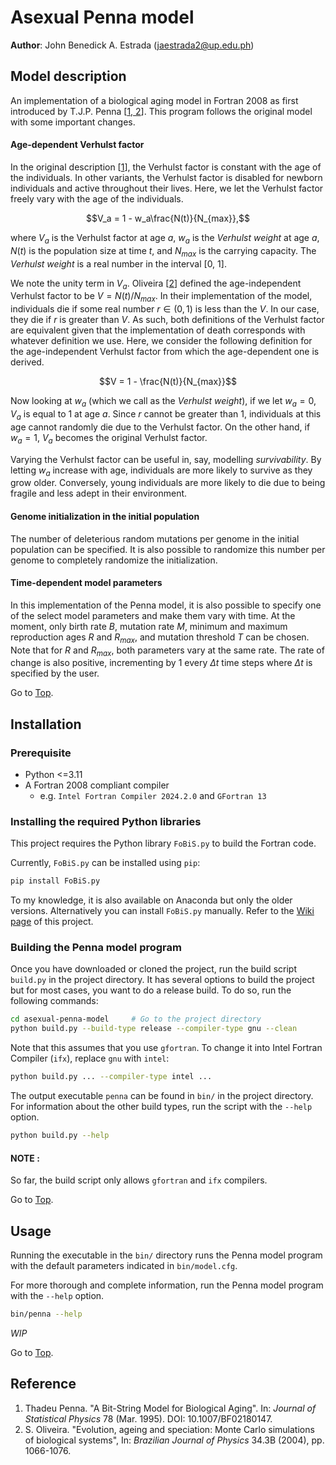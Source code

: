 # Asexual Penna model

**Author**:
John Benedick A. Estrada (jaestrada2@up.edu.ph)

## Model description

An implementation of a biological aging model in Fortran 2008 as first introduced by T.J.P. Penna \[[1, 2](#reference)\]. This program follows the original model with some important changes.

#### Age-dependent Verhulst factor

In the original description \[[1](#reference)\], the Verhulst factor is constant with the age of the individuals. In other variants, the Verhulst factor is disabled for newborn individuals and active throughout their lives. Here, we let the Verhulst factor freely vary with the age of the individuals.

$$V_a = 1 - w_a\frac{N(t)}{N_{max}},$$

where $V_a$ is the Verhulst factor at age $a$, $w_a$ is the *Verhulst weight* at age $a$, $N(t)$ is the population size at time $t$, and $N_{max}$ is the carrying capacity. The *Verhulst weight* is a real number in the interval [0, 1].

We note the unity term in $V_a$. Oliveira \[[2](#reference)\] defined the age-independent Verhulst factor to be $V = N(t)/N_{max}$. In their implementation of the model, individuals die if some real number $r \in (0, 1)$ is less than the $V$. In our case, they die if $r$ is greater than $V$. As such, both definitions of the Verhulst factor are equivalent given that the implementation of death corresponds with whatever definition we use. Here, we consider the following definition for the age-independent Verhulst factor from which the age-dependent one is derived.

$$V = 1 - \frac{N(t)}{N_{max}}$$

Now looking at $w_a$ (which we call as the *Verhulst weight*), if we let $w_a = 0$, $V_a$ is equal to 1 at age $a$. Since $r$ cannot be greater than 1, individuals at this age cannot randomly die due to the Verhulst factor. On the other hand, if $w_a = 1$, $V_a$ becomes the original Verhulst factor.

Varying the Verhulst factor can be useful in, say, modelling *survivability*. By letting $w_a$ increase with age, individuals are more likely to survive as they grow older. Conversely, young individuals are more likely to die due to being fragile and less adept in their environment.

#### Genome initialization in the initial population

The number of deleterious random mutations per genome in the initial population can be specified. It is also possible to randomize this number per genome to completely randomize the initialization.

#### Time-dependent model parameters

In this implementation of the Penna model, it is also possible to specify one of the select model parameters and make them vary with time. At the moment, only birth rate $B$, mutation rate $M$, minimum and maximum reproduction ages $R$ and $R_{max}$, and mutation threshold $T$ can be chosen. Note that for $R$ and $R_{max}$, both parameters vary at the same rate. The rate of change is also positive, incrementing by 1 every $\Delta t$ time steps where $\Delta t$ is specified by the user.

Go to [Top](#asexual-penna-model).
## Installation
### Prerequisite
- Python <=3.11
- A Fortran 2008 compliant compiler
    - e.g. `Intel Fortran Compiler 2024.2.0` and `GFortran 13`

### Installing the required Python libraries
This project requires the Python library `FoBiS.py` to build the Fortran code.

Currently, `FoBiS.py` can be installed using `pip`:
```bash
pip install FoBiS.py
```

To my knowledge, it is also available on Anaconda but only the older versions. Alternatively you can install `FoBiS.py` manually. Refer to the [Wiki page](https://github.com/szaghi/FoBiS/wiki/Manual-Installation) of this project.

### Building the Penna model program

Once you have downloaded or cloned the project, run the build script `build.py` in the project directory.
It has several options to build the project but for most cases, you want to do a release build.
To do so, run the following commands:

```bash
cd asexual-penna-model     # Go to the project directory
python build.py --build-type release --compiler-type gnu --clean
```

Note that this assumes that you use `gfortran`. To change it into Intel Fortran Compiler (`ifx`), replace `gnu` with `intel`:
```bash
python build.py ... --compiler-type intel ...
```

The output executable `penna` can be found in `bin/` in the project directory.
For information about the other build types, run the script with the `--help` option.
```bash
python build.py --help
```

#### NOTE :
So far, the build script only allows `gfortran` and `ifx` compilers.

Go to [Top](#asexual-penna-model).

## Usage

Running the executable in the `bin/` directory runs the Penna model program with the default parameters indicated in `bin/model.cfg`.

For more thorough and complete information, run the Penna model program with the `--help` option.

```bash
bin/penna --help
```

*WIP*

Go to [Top](#asexual-penna-model).

## Reference

1. Thadeu Penna. "A Bit-String Model for Biological Aging". In: *Journal of Statistical Physics* 78 (Mar. 1995). DOI: 10.1007/BF02180147.
2. S. Oliveira. "Evolution, ageing and speciation: Monte Carlo  simulations of biological systems", In: *Brazilian Journal of Physics* 34.3B (2004), pp. 1066-1076.
